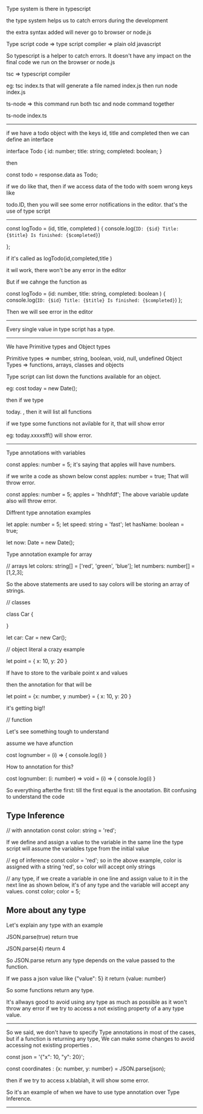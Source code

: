 Type system is there in typescript

the type system helps us to catch errors during the development

the extra syntax added will never go to browser or node.js


Type script code => type script complier => plain old javascript

So typescript is a helper to catch errors.
It doesn't have any impact on the final code we run on the browser or node.js


tsc => typescript compiler

eg: tsc index.ts
that will generate a file named index.js
then run
node index.js 

ts-node => this command run both tsc and node command together

ts-node index.ts

*****************************************


if we have a todo object with the keys
id, title and completed then
we can define an interface

interface Todo {
    id: number;
    title: string;
    completed: boolean;
}


then

const todo = response.data as Todo;

if we do like that, then if we access data of the todo with soem wrong keys like

todo.ID, then you will see some error notifications in the editor.
that's the use of type script

*************************************************


const logTodo = (id, title, completed ) {
    console.log(`
        ID: {$id}
        Title: {$title}
        Is finished: {$completed}
    `)

};

if it's called as 
logTodo(id,completed,title )

it wil work, there won't be any error in the editor

But if we cahnge the function as

const logTodo = (id: number, title: string, completed: boolean ) {
    console.log(`
        ID: {$id}
        Title: {$title}
        Is finished: {$completed}
    `)
};

Then we will see error in the editor

*************************************************************


Every single value in type script has a type.

****************************************

We have Primitive types and Object types

Primitive types => number, string, boolean, void, null, undefined
Object Types => functions, arrays, classes and objects


Type script can list down the functions available for an object.

eg:
cost today = new Date();

then 
if we type

today. , then it will list all functions

if we type some functions not avilable for it, that will show error

eg:
today.xxxxsff()
will show error.

*******************************************

Type annotations with variables

const apples: number = 5;
it's saying that apples will have numbers.

if we write a code as shown below
const apples: number = true;
That will throw error.



const apples: number = 5;
apples = 'hhdhfdf';
The above variable update also will throw error.

Diffrent type annotation examples

let apple: number  = 5;
let speed: string  = 'fast';
let hasName: boolean = true;

let now: Date = new Date();

Type annotation example for array

 // arrays
let colors:  string[] = ['red', 'green', 'blue'];
let numbers: number[] = [1,2,3];

So the above statements are used to say colors will be storing an array of strings.


// classes

class Car {


}

let car: Car = new Car();


// object literal
a crazy example

let point = {
    x: 10,
    y: 20
}

If have to store to the varibale point x and values

then the annotation for that will be

let point = {x: number, y :number} =  {
    x: 10,
    y: 20
}

it's getting big!!



// function

Let's see something tough to understand

assume we have  afunction

cost lognumber = (i) => {
    console.log(i)
}

How to annotation for this?

cost lognumber: (i: number) => void = (i) => {
    console.log(i)
}

So everything afterthe first: till the first equal is the anootation.
Bit confusing to understand the code 


Type Inference
----------------------------------

// with annotation
const color: string = 'red'; 


If we define and assign a value to the variable in the same line
the type script will assume the variables type from the initial value

// eg of inference
const color = 'red';
so in the above example,  color is assigned with a string 'red',
so color will accept only strings


// any type,
if we create a variable in one line and assign value to it in the next line
as shown below, it's of any type and the variable will accept any values.
const color;
color = 5;


More about any type
-----------------------



Let's explain any type with an example

JSON.parse(true) return true

JSON.parse(4)  rteurn 4

So JSON.parse return any type depends on the value passed to the function.

If we pass a json value like  {"value": 5} it return {value: number}

So some functions return any type.


It's allways good to avoid using any type as much as possible as
it won't  throw any error if we try to access a not existing property of a any type 
value.



**********************************


So we said, we don't have to specify Type annotations in most of the cases,
but if a function is returning any type,
We can make some changes to avoid accessing not existing properties .


const json = '{"x": 10, "y": 20}';

const coordinates : {x: number, y: number} = JSON.parse(json);

then if we try to access
x.blablah, it will show some error.

So  it's an example of when we have to use type annotation over Type Inference.

*******************************************************************












